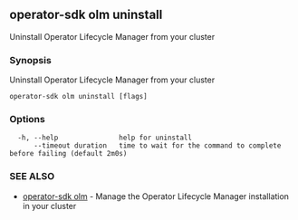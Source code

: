 ## operator-sdk olm uninstall

Uninstall Operator Lifecycle Manager from your cluster

### Synopsis

Uninstall Operator Lifecycle Manager from your cluster

```
operator-sdk olm uninstall [flags]
```

### Options

```
  -h, --help               help for uninstall
      --timeout duration   time to wait for the command to complete before failing (default 2m0s)
```

### SEE ALSO

* [operator-sdk olm](operator-sdk_olm.md)	 - Manage the Operator Lifecycle Manager installation in your cluster

